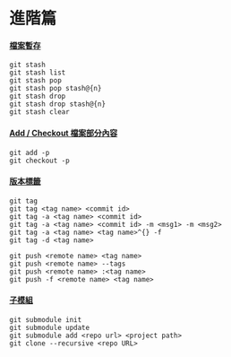 # 進階篇

#### [檔案暫存](stash.md)

    git stash
    git stash list
    git stash pop
    git stash pop stash@{n}
    git stash drop
    git stash drop stash@{n}
    git stash clear

#### [Add / Checkout 檔案部分內容](add_checkout_part_of_file.md)

    git add -p
    git checkout -p

#### [版本標籤](tag.md)

    git tag
    git tag <tag name> <commit id>
    git tag -a <tag name> <commit id>
    git tag -a <tag name> <commit id> -m <msg1> -m <msg2>
    git tag -a <tag name> <tag name>^{} -f
    git tag -d <tag name>

    git push <remote name> <tag name>
    git push <remote name> --tags
    git push <remote name> :<tag name>
    git push -f <remote name> <tag name>

#### [子模組](submodule.md)

    git submodule init
    git submodule update
    git submodule add <repo url> <project path>
    git clone --recursive <repo URL>

<br><br><br>
